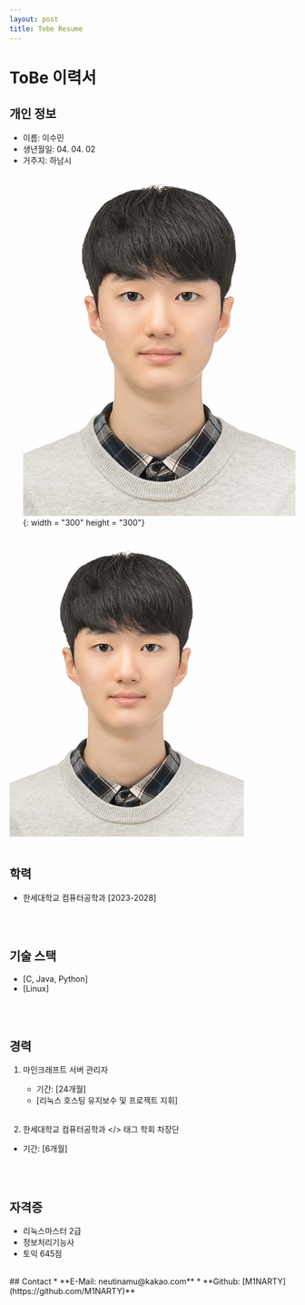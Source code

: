 ```yaml
---
layout: post
title: Tobe Resume
---
```

# ToBe 이력서


## 개인 정보
* 이름: 이수민
* 생년월일: 04. 04. 02
* 거주지: 하남시
<br> ![ProfilePic](https://raw.githubusercontent.com/M1NARTY/M1NARTY.github.io/master/_images/profile-02.jpg){: width = "300" height = "300"}
<img src="https://raw.githubusercontent.com/M1NARTY/M1NARTY.github.io/master/_images/profile-02.jpg" width="413" height="531"/>
<br><br>

## 학력
* 한세대학교 컴퓨터공학과 [2023-2028]

<br><br>

## 기술 스택
* [C, Java, Python]
* [Linux]

<br><br>

## 경력
1. 마인크래프트 서버 관리자
   * 기간: [24개월]
   * [리눅스 호스팅 유지보수 및 프로젝트 지휘]
<br><br>

2. 한세대학교 컴퓨터공학과 </> 태그 학회 차장단
  * 기간: [6개월]

<br><br>

## 자격증
* 리눅스마스터 2급
* 정보처리기능사
* 토익 645점

 <br>
## Contact
* **E-Mail: neutinamu@kakao.com**
* **Github: [M1NARTY](https://github.com/M1NARTY)**
